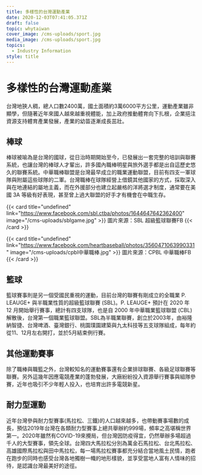 ```yaml
---
title: 多樣性的台灣運動產業
date: 2020-12-03T07:41:05.371Z
draft: false
topic: whytaiwan
cover_image: /cms-uploads/sport.jpg
media_image: /cms-uploads/sport.jpg
topics:
  - Industry Information
style: title
---
```

# 多樣性的台灣運動產業

台灣地狹人稠，總人口數2400萬，國土面積約3萬6000平方公里，運動產業雖非顯學，但隨著近年來國人越來越重視體能，加上政府推動體育向下扎根，企業挹注資源支持體育產業發展，產業的幼苗逐漸成長茁壯。

## 棒球

棒球被喻為是台灣的國球，從日治時期開始至今，已發展出一套完整的培訓與聯賽系統，也讓台灣的棒球人才輩出，許多國內職棒明星與旅外選手都是出自這歷史悠久的聯賽系統。中華職棒聯盟是台灣最早成立的職業運動聯盟，目前有四支一軍球隊與附屬這些球隊的二軍。台灣職棒在球隊經營上借鏡其他國家的方式，採取深入與在地連結的屬地主義，而在外援部分也建立起嚴格的洋將選才制度，通常要在美國 3A 等級有好表現，甚至曾上過大聯盟的好手才有機會在中職生存。

{{< card title="undefined" link="https://www.facebook.com/sbl.ctba/photos/1644647642362400" image="/cms-uploads/sblgame.jpg" >}}
圖片來源：SBL 超級籃球聯賽FB
{{< /card >}}

{{< card title="undefined" link="https://www.facebook.com/heartbaseball/photos/3560471063990331" image="/cms-uploads/cpbl中華職棒.jpg" >}}
圖片來源：CPBL 中華職棒FB
{{< /card >}}

## 籃球

籃球賽事則是另一個受國民重視的運動，目前台灣的聯賽有剛成立的全職業 P. LEAUGE+ 與半職業性質的超級籃球聯賽 (SBL)。P. LEAUGE+ 預計在 2020 年 12 月開始舉行賽事，總計有四支球隊，也是自 2000 年中華職業籃球聯盟 (CBL) 解散後，台灣第一個職業籃球聯盟。SBL為半職業聯賽，創立於2003年，由裕隆納智捷、台灣啤酒、臺灣銀行、桃園璞園建築與九太科技等五支球隊組成，每年約從11、12月左右開打，並於5月結束例行賽。

## 其他運動賽事

除了職棒與職籃之外，台灣較知名的運動賽事還有企業排球聯賽、各級足球聯賽等聯賽。另外這幾年因應電競產業的蓬勃發展，大廠紛紛投入資源舉行賽事與組隊參賽，近年也吸引不少年輕人投入，也培育出許多電競新星。

## 耐力型運動

近年台灣參與耐力型賽事(馬拉松、三鐵)的人口越來越多，也帶動賽事場數的成長，預估2019年台灣在各類耐力型賽事上總共舉辦約999場，頻率之高堪稱世界第一。2020年雖然有COVID-19來攪局，但台灣因防疫得宜，仍然舉辦多場超過千人的大型賽事，領先全球。台灣四大馬拉松分別為萬金石馬拉松、台北馬拉松、高雄國際馬拉松與田中馬拉松，每一場馬拉松賽事都充分結合當地風土民情，跑者在跑步的同時也感受台灣各地獨樹一幟的地形樣貌，並享受當地人富有人情味的招待，是認識台灣最美好的途徑。